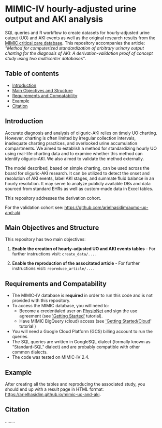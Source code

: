 # MIMIC-IV hourly-adjusted urine output and AKI analysis

SQL queries and R workflow to create datasets for hourly-adjusted urine output (UO) and AKI events as well as the original research results from the [MIMIC critical care database](https://mimic.mit.edu). 
This repository accompanies the article: *"Method for computerized standardization of arbitrary urinary output charting for the diagnosis of AKI: A derivation-validation proof of concept study using two multicenter databases"*.

## Table of contents

* [Introduction](#introduction)
* [Main Objectives and Structure](#main-objectives-and-structure)
* [Requirements and Compatability](#requirements-and-compatability)
* [Example](#example)
* [Citation](#citation)

## Introduction

Accurate diagnosis and analysis of oliguric-AKI relies on timely UO charting. However, charting is often limited by irregular collection intervals, inadequate charting practices, and overlooked urine accumulation compartments. We aimed to establish a method for standardizing hourly UO using real-life charting data and to examine whether this method can identify oliguric-AKI. We also aimed to validate the method externally. 

The model described, based on simple charting, can be used across the board for oliguric-AKI research. It can be utilized to detect the onset and resolution of AKI events, label AKI stages, and summate fluid balance in an hourly resolution. It may serve to analyze publicly available DBs and data sourced from standard EHRs as well as custom-made data in Excel tables. 

This repository addresses the derivation cohort. 

For the validation cohort see: https://github.com/arielhasidim/aumc-uo-and-aki

## Main Objectives and Structure

This repository has two main objectives:

1. **Enable the creation of hourly-adjusted UO and AKI events tables** - For further instructions visit: `create_data/...`.

2. **Enable the reproduction of the associtated article** - For further instructions visit: `repreduce_article/...`.

## Requirements and Compatability

 - The MIMIC-IV database is **required** in order to run this code and is not provided with this repository. 
 - To access the MIMIC database, you will need to:
    - Become a credentialed user on [PhysioNet](https://physionet.org) and sign the use agreement (see ['Getting Started'](https://mimic.mit.edu/docs/gettingstarted/) tutorial).
    - Have MIMIC BigQuery (cloud) access (see ['Getting Started/Cloud](https://mimic.mit.edu/docs/gettingstarted/cloud/)' tutorial )
 - You will need a Google Cloud Platform (GCS) billing account to run the queries.
 - The SQL queries are written in GoogleSQL dialect (formally known as "Standard-SQL" dialect) and are probably compatible with other common dialects.
 - The code was tested on MIMIC-IV 2.4.


## Example

After creating all the tables and reproducing the associated study, you should end up with a result page in HTML format: https://arielhasidim.github.io/mimic-uo-and-aki.

## Citation

........
